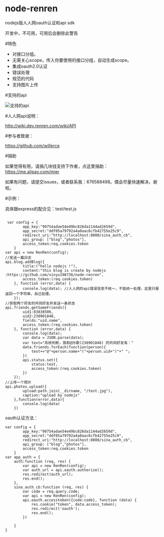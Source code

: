 node-renren
===========

nodejs版人人网oauth认证和api sdk

开发中，不可用，可用后会删除此警告

#特色

* 对接口分组。
* 无需关心scope，传入你要使用的接口分组，自动生成scope。
* 集成oauth2.0认证
* 错误处理
* 规范的代码
* 支持图片上传

#支持的api

![支持的api](http://ww3.sinaimg.cn/large/6663ae3cjw1dy5f22a3jsj.jpg)

#人人网api说明：

http://wiki.dev.renren.com/wiki/API

#参与者致谢：

https://github.com/willerce

#捐助

如果觉得有用，请捐几块钱支持下作者，点这里捐助：https://me.alipay.com/mier

如果有问题，请提交issues，或者联系我：676588498。偶会尽量快速解决，谢啦。

#示例：

具体跟express的配合见：test/test.js

```

 var config = {
        app_key:"99754adae54e49bc826da1144ad2659d",
        app_secret:"ddf05a79792a4a0aac6cfb42755e25c9",
        redirect_uri:"http://localhost:8080/sina_auth_cb",
        api_group: ["blog","photos"],
        access_token:req.cookies.token
    }
var api = new RenRen(config);
//发送一篇日志
api.blog.addBlog({
        title:("hello nodejs !"),
        content:"this blog is create by nodejs :https://github.com/xinyu198736/node-renren",
        access_token:(req.cookies.token)
    }, function (error,data) {
        console.log(data); //人人网的api错误信息不统一，不能统一处理，这里只是返回一个字符串，自己处理。
    });
//获取两个好友的共同好友并发送一条状态
api.friends.getSameFriends({
        uid1:83838506,
        uid2:230901848,
        fields:"uid,name",
        access_token:(req.cookies.token)
    }, function (error,data) {
        console.log(data);
        var data = JSON.parse(data);
        var text="系统判断，我和@孙歌(230901848) 的共同好友有："
        data.friends.forEach(function(person){
            text+="@"+person.name+"("+person.uid+")"+" ";
        })
        api.status.set({
            status:text,
            access_token:(req.cookies.token)
        })
    }); 
//上传一个照片
api.photos.upload({
        upload:path.join(__dirname, "/test.jpg"),
        caption:"upload by nodejs"
    },function(error,data){
        console.log(data)
    })
```

oauth认证方法：

```
var config = {
        app_key:"99754adae54e49bc826da1144ad2659d",
        app_secret:"ddf05a79792a4a0aac6cfb42755e25c9",
        redirect_uri:"http://localhost:8080/sina_auth_cb",
        api_group: ["blog","photos"],
        access_token:req.cookies.token
    }
var app_auth = {
    auth:function (req, res) {
        var api = new RenRen(config);
        var auth_url = api.oauth.authorize();
        res.redirect(auth_url);
        res.end();
    },
    sina_auth_cb:function (req, res) {
        var code = req.query.code;
        var api = new RenRen(config);
        api.oauth.accesstoken({code:code}, function (data) {
            res.cookie("token", data.access_token);
            res.redirect('oauth');
            res.end();
        })

    }
}
```

